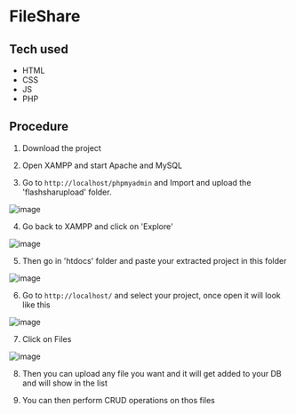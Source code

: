 # FileShare

## Tech used
* HTML
* CSS
* JS
* PHP

## Procedure

1. Download the project

2. Open XAMPP and start Apache and MySQL

3. Go to `http://localhost/phpmyadmin` and Import and upload the 'flashsharupload' folder.

![image](https://user-images.githubusercontent.com/82468713/195815659-b7206064-f92d-4d39-99cf-b5bde1c70765.png)

4. Go back to XAMPP and click on 'Explore'

![image](https://user-images.githubusercontent.com/82468713/195816399-b039be1b-ea53-4ff1-9b35-5e0275cc8c49.png)

5. Then go in 'htdocs' folder and paste your extracted project in this folder

![image](https://user-images.githubusercontent.com/82468713/195816588-cc33cfb7-2d9d-4012-ac10-e9012a914323.png)

6. Go to `http://localhost/` and select your project, once open it will look like this

![image](https://user-images.githubusercontent.com/82468713/195814080-fe897808-0567-4c08-b9f1-ba8a64555ea4.png)

7. Click on Files

![image](https://user-images.githubusercontent.com/82468713/195814448-d6287d53-63ef-42df-85c5-1d4e7c9d4a91.png)

8. Then you can upload any file you want and it will get added to your DB and will show in the list

9. You can then perform CRUD operations on thos files
